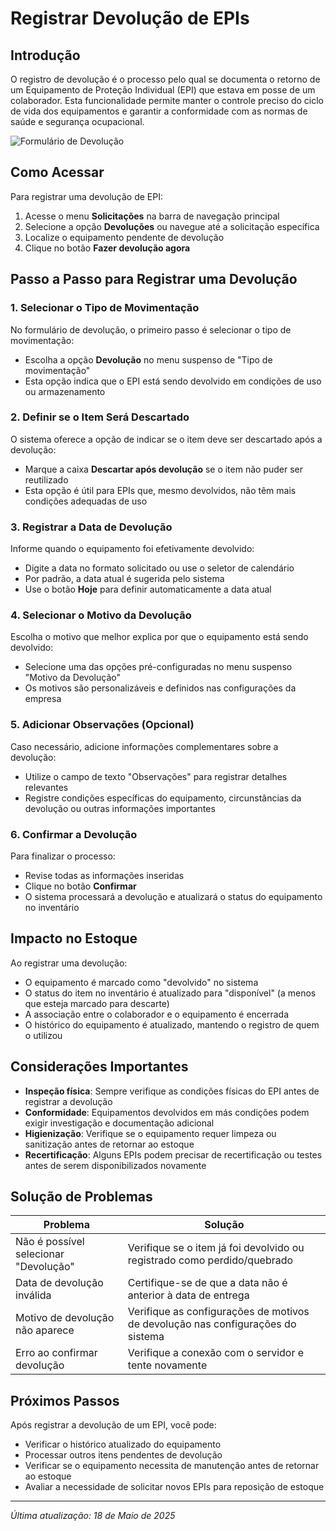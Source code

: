# Registrar Devolução de EPIs

## Introdução

O registro de devolução é o processo pelo qual se documenta o retorno de um Equipamento de Proteção Individual (EPI) que estava em posse de um colaborador. Esta funcionalidade permite manter o controle preciso do ciclo de vida dos equipamentos e garantir a conformidade com as normas de saúde e segurança ocupacional.

![Formulário de Devolução](../../../assets/images/registrar-devolucao-epi.png)

## Como Acessar

Para registrar uma devolução de EPI:

1. Acesse o menu **Solicitações** na barra de navegação principal
2. Selecione a opção **Devoluções** ou navegue até a solicitação específica
3. Localize o equipamento pendente de devolução
4. Clique no botão **Fazer devolução agora**

## Passo a Passo para Registrar uma Devolução

### 1. Selecionar o Tipo de Movimentação

No formulário de devolução, o primeiro passo é selecionar o tipo de movimentação:

- Escolha a opção **Devolução** no menu suspenso de "Tipo de movimentação"
- Esta opção indica que o EPI está sendo devolvido em condições de uso ou armazenamento

### 2. Definir se o Item Será Descartado

O sistema oferece a opção de indicar se o item deve ser descartado após a devolução:

- Marque a caixa **Descartar após devolução** se o item não puder ser reutilizado
- Esta opção é útil para EPIs que, mesmo devolvidos, não têm mais condições adequadas de uso

### 3. Registrar a Data de Devolução

Informe quando o equipamento foi efetivamente devolvido:

- Digite a data no formato solicitado ou use o seletor de calendário
- Por padrão, a data atual é sugerida pelo sistema
- Use o botão **Hoje** para definir automaticamente a data atual

### 4. Selecionar o Motivo da Devolução

Escolha o motivo que melhor explica por que o equipamento está sendo devolvido:

- Selecione uma das opções pré-configuradas no menu suspenso "Motivo da Devolução"
- Os motivos são personalizáveis e definidos nas configurações da empresa

### 5. Adicionar Observações (Opcional)

Caso necessário, adicione informações complementares sobre a devolução:

- Utilize o campo de texto "Observações" para registrar detalhes relevantes
- Registre condições específicas do equipamento, circunstâncias da devolução ou outras informações importantes

### 6. Confirmar a Devolução

Para finalizar o processo:

- Revise todas as informações inseridas
- Clique no botão **Confirmar**
- O sistema processará a devolução e atualizará o status do equipamento no inventário

## Impacto no Estoque

Ao registrar uma devolução:

- O equipamento é marcado como "devolvido" no sistema
- O status do item no inventário é atualizado para "disponível" (a menos que esteja marcado para descarte)
- A associação entre o colaborador e o equipamento é encerrada
- O histórico do equipamento é atualizado, mantendo o registro de quem o utilizou

## Considerações Importantes

- **Inspeção física**: Sempre verifique as condições físicas do EPI antes de registrar a devolução
- **Conformidade**: Equipamentos devolvidos em más condições podem exigir investigação e documentação adicional
- **Higienização**: Verifique se o equipamento requer limpeza ou sanitização antes de retornar ao estoque
- **Recertificação**: Alguns EPIs podem precisar de recertificação ou testes antes de serem disponibilizados novamente

## Solução de Problemas

| Problema | Solução |
|----------|---------|
| Não é possível selecionar "Devolução" | Verifique se o item já foi devolvido ou registrado como perdido/quebrado |
| Data de devolução inválida | Certifique-se de que a data não é anterior à data de entrega |
| Motivo de devolução não aparece | Verifique as configurações de motivos de devolução nas configurações do sistema |
| Erro ao confirmar devolução | Verifique a conexão com o servidor e tente novamente |

## Próximos Passos

Após registrar a devolução de um EPI, você pode:

- Verificar o histórico atualizado do equipamento
- Processar outros itens pendentes de devolução
- Verificar se o equipamento necessita de manutenção antes de retornar ao estoque
- Avaliar a necessidade de solicitar novos EPIs para reposição de estoque

---

*Última atualização: 18 de Maio de 2025*
